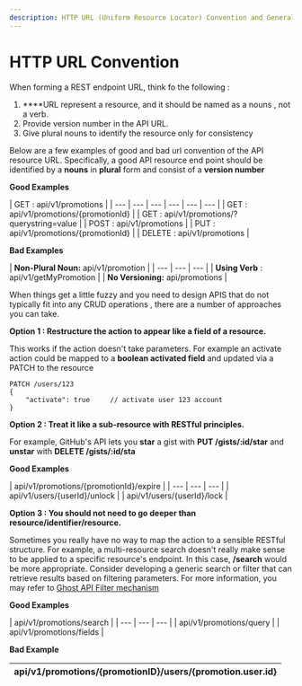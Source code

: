 ```yaml
---
description: HTTP URL (Uniform Resource Locator) Convention and General Guidelines
---
```


# HTTP URL Convention

When forming a REST endpoint URL, think fo the following :

1.  ****URL represent a resource, and it should be named as a nouns , not a verb.
2. Provide version number in the API URL.
3. Give plural nouns to identify the resource only for consistency 

Below are a few examples of good and bad url convention of the API resource URL. Specifically, a good API resource end point should be identified by a **nouns** in **plural** form and  consist of a **version number**

**Good Examples**

| GET : api/v1/promotions |
| --- | --- | --- | --- | --- | --- |
| GET : api/v1/promotions/{promotionId} |
| GET : api/v1/promotions/?querystring=value |
| POST : api/v1/promotions |
| PUT : api/v1/promotions/{promotionId} |
| DELETE : api/v1/promotions |

**Bad Examples**

| **Non-Plural Noun:** api/v1/promotion |
| --- | --- | --- |
| **Using Verb** : api/v1/getMyPromotion |
| **No Versioning:** api/promotions |

  
When things get a little fuzzy and you need to design APIS that do not typically fit into any CRUD operations , there are a number of approaches you can take.

**Option 1 : Restructure the action to appear like a field of a resource.** 

This works if the action doesn't take parameters. For example an activate action could be mapped to a **boolean activated field** and updated via a PATCH to the resource

```text
PATCH /users/123
{
    "activate": true     // activate user 123 account
}
```

**Option 2 : Treat it like a sub-resource with RESTful principles.**

For example, GitHub's API lets you **star** a gist with **PUT /gists/:id/star** and **unstar** with **DELETE /gists/:id/sta**

**Good Examples**

| api/v1/promotions/{promotionId}/expire |
| --- | --- | --- |
|  api/v1/users/{userId}/unlock |
| api/v1/users/{userId}/lock |

**Option 3 : You should not need to go deeper than resource/identifier/resource.**  

Sometimes you really have no way to map the action to a sensible RESTful structure. For example, a multi-resource search doesn't really make sense to be applied to a specific resource's endpoint. In this case, **/search** would be more appropriate. Consider developing a generic search or filter that can retrieve results based on filtering parameters. For more information, you may refer to [Ghost API Filter mechanism ](https://api.ghost.org/docs/filter)

**Good Examples**

| api/v1/promotions/search |
| --- | --- | --- |
| api/v1/promotions/query |
| api/v1/promotions/fields |

  
**Bad Example**

| api/v1/promotions/{promotionID}/users/{promotion.user.id} |
| --- |





